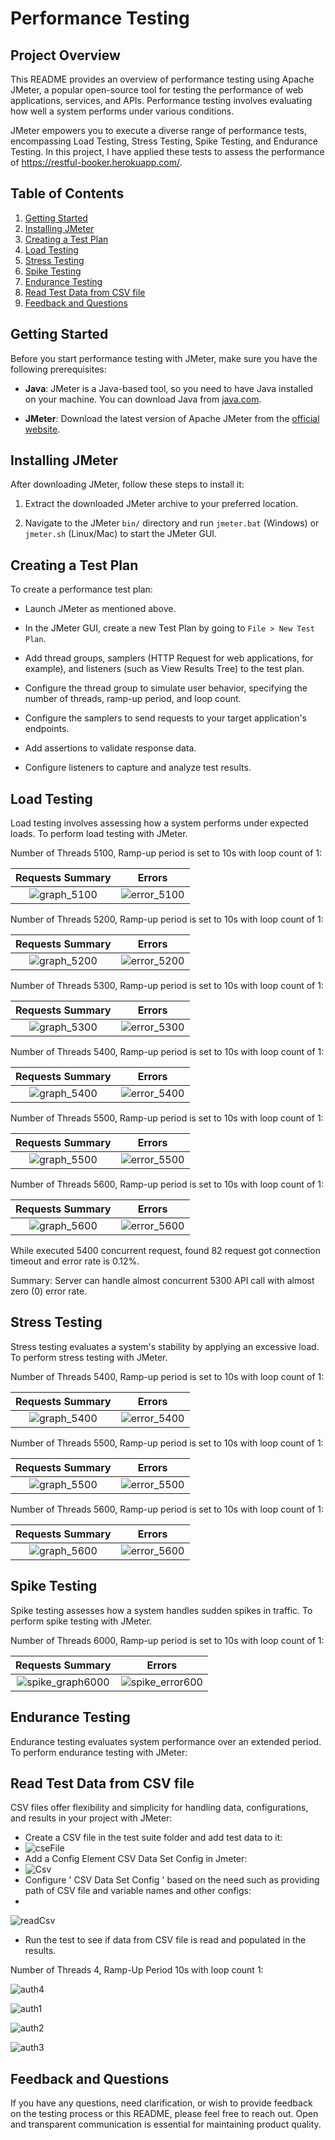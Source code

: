 # Performance Testing

## Project Overview

This README provides an overview of performance testing using Apache JMeter, a popular open-source tool for testing the performance of web applications, services, and APIs.
Performance testing involves evaluating how well a system performs under various conditions. 

JMeter empowers you to execute a diverse range of performance tests, encompassing Load Testing, Stress Testing, Spike Testing, and Endurance Testing. In this project, I have applied these tests to assess the performance of https://restful-booker.herokuapp.com/.

## Table of Contents

1. [Getting Started](#getting-started)
2. [Installing JMeter](#installing-jmeter)
3. [Creating a Test Plan](#creating-a-test-plan)
4. [Load Testing](#load-testing)
5. [Stress Testing](#stress-testing)
6. [Spike Testing](#spike-testing)
7. [Endurance Testing](#endurance-testing)
8. [Read Test Data from CSV file](#read-test-data-from-csv-file)
9. [Feedback and Questions](#feedback-and-questions)

## Getting Started

Before you start performance testing with JMeter, make sure you have the following prerequisites:

- **Java**: JMeter is a Java-based tool, so you need to have Java installed on your machine. You can download Java from [java.com](https://www.java.com/).

- **JMeter**: Download the latest version of Apache JMeter from the [official website](https://jmeter.apache.org/download_jmeter.cgi).

## Installing JMeter

After downloading JMeter, follow these steps to install it:

1. Extract the downloaded JMeter archive to your preferred location.

2. Navigate to the JMeter `bin/` directory and run `jmeter.bat` (Windows) or `jmeter.sh` (Linux/Mac) to start the JMeter GUI.

## Creating a Test Plan

To create a performance test plan:

- Launch JMeter as mentioned above.

- In the JMeter GUI, create a new Test Plan by going to `File > New Test Plan`.

- Add thread groups, samplers (HTTP Request for web applications, for example), and listeners (such as View Results Tree) to the test plan.

- Configure the thread group to simulate user behavior, specifying the number of threads, ramp-up period, and loop count.

- Configure the samplers to send requests to your target application's endpoints.

- Add assertions to validate response data.

- Configure listeners to capture and analyze test results.

## Load Testing

Load testing involves assessing how a system performs under expected loads. To perform load testing with JMeter.

Number of Threads 5100, Ramp-up period is set to 10s with loop count of 1:

Requests Summary             |  Errors
:-------------------------:|:-------------------------:
![graph_5100](https://github.com/rabeya19/Performance_Testing/assets/50509949/033bea0d-2f79-482c-af42-9b2c37e7e7eb) | ![error_5100](https://github.com/rabeya19/Performance_Testing/assets/50509949/caec0fcf-d868-4088-bc64-b58f327272bc)

Number of Threads 5200, Ramp-up period is set to 10s with loop count of 1:

Requests Summary             |  Errors
:-------------------------:|:-------------------------:
![graph_5200](https://github.com/rabeya19/Performance_Testing/assets/50509949/1cf9afb0-078d-4737-97c6-9118f1111064) | ![error_5200](https://github.com/rabeya19/Performance_Testing/assets/50509949/8ee21330-c011-4825-a143-8c190faafe86)

Number of Threads 5300, Ramp-up period is set to 10s with loop count of 1:

Requests Summary             |  Errors
:-------------------------:|:-------------------------:
![graph_5300](https://github.com/rabeya19/Performance_Testing/assets/50509949/f1af4822-b5eb-45c6-9ab0-b371b0d51eff) | ![error_5300](https://github.com/rabeya19/Performance_Testing/assets/50509949/25c77ac2-9a3b-422a-996a-b415a6cd051d)

Number of Threads 5400, Ramp-up period is set to 10s with loop count of 1:

Requests Summary             |  Errors
:-------------------------:|:-------------------------:
![graph_5400](https://github.com/rabeya19/Performance_Testing/assets/50509949/48217f8e-02df-4cf0-81e8-36c24d918213) | ![error_5400](https://github.com/rabeya19/Performance_Testing/assets/50509949/8e55bc01-64d5-4d3c-8a32-ad7de2c50da2)

Number of Threads 5500, Ramp-up period is set to 10s with loop count of 1:

Requests Summary             |  Errors
:-------------------------:|:-------------------------:
![graph_5500](https://github.com/rabeya19/Performance_Testing/assets/50509949/82ec1f22-6074-4000-bb1e-0cad73fefa75) | ![error_5500](https://github.com/rabeya19/Performance_Testing/assets/50509949/98f678f1-a921-48fc-8603-d90e0fc2d8ba)

Number of Threads 5600, Ramp-up period is set to 10s with loop count of 1:

Requests Summary             |  Errors
:-------------------------:|:-------------------------:
![graph_5600](https://github.com/rabeya19/Performance_Testing/assets/50509949/aa039022-e951-4cdd-a300-5e37e659881c) | ![error_5600](https://github.com/rabeya19/Performance_Testing/assets/50509949/01b2dd08-f4f9-436b-81a6-744cfaffbefb)

While executed 5400 concurrent request, found  82 request got connection timeout and error rate is 0.12%. 

Summary: Server can handle almost concurrent 5300 API call with almost zero (0) error rate.

## Stress Testing

Stress testing evaluates a system's stability by applying an excessive load. To perform stress testing with JMeter.

Number of Threads 5400, Ramp-up period is set to 10s with loop count of 1:

Requests Summary             |  Errors
:-------------------------:|:-------------------------:
![graph_5400](https://github.com/rabeya19/Performance_Testing/assets/50509949/48217f8e-02df-4cf0-81e8-36c24d918213) | ![error_5400](https://github.com/rabeya19/Performance_Testing/assets/50509949/8e55bc01-64d5-4d3c-8a32-ad7de2c50da2)

Number of Threads 5500, Ramp-up period is set to 10s with loop count of 1:

Requests Summary             |  Errors
:-------------------------:|:-------------------------:
![graph_5500](https://github.com/rabeya19/Performance_Testing/assets/50509949/82ec1f22-6074-4000-bb1e-0cad73fefa75) | ![error_5500](https://github.com/rabeya19/Performance_Testing/assets/50509949/98f678f1-a921-48fc-8603-d90e0fc2d8ba)

Number of Threads 5600, Ramp-up period is set to 10s with loop count of 1:

Requests Summary             |  Errors
:-------------------------:|:-------------------------:
![graph_5600](https://github.com/rabeya19/Performance_Testing/assets/50509949/aa039022-e951-4cdd-a300-5e37e659881c) | ![error_5600](https://github.com/rabeya19/Performance_Testing/assets/50509949/01b2dd08-f4f9-436b-81a6-744cfaffbefb)

## Spike Testing

Spike testing assesses how a system handles sudden spikes in traffic. To perform spike testing with JMeter.

Number of Threads 6000, Ramp-up period is set to 10s with loop count of 1:

Requests Summary             |  Errors
:-------------------------:|:-------------------------:
![spike_graph6000](https://github.com/rabeya19/Performance_Testing/assets/50509949/2c751f7e-e4ac-4afc-b6ec-29904a208823) | ![spike_error600](https://github.com/rabeya19/Performance_Testing/assets/50509949/8e0816dc-b113-4df5-8e52-2a12128b1204)

## Endurance Testing

Endurance testing evaluates system performance over an extended period. To perform endurance testing with JMeter:



## Read Test Data from CSV file

CSV files offer flexibility and simplicity for handling data, configurations, and results in your project with JMeter:

- Create a CSV file in the test suite folder and add test data to it:
- 
  ![cseFile](https://github.com/rabeya19/Performance_Testing/assets/50509949/eb146f63-87a8-4e91-bc2d-e52711930743)
- Add a Config Element CSV Data Set Config in Jmeter:
- 
  ![Csv](https://github.com/rabeya19/Performance_Testing/assets/50509949/22cff79a-5f4f-491e-ae39-9b90e3c19aae)
- Configure ' CSV Data Set Config ' based on the need such as providing path of CSV file and variable names and other configs:
- 
![readCsv](https://github.com/rabeya19/Performance_Testing/assets/50509949/7b0d3d9c-0e10-4ce7-898c-f3fbbd103faf)
- Run the test to see if data from CSV file is read and populated in the results.

Number of Threads 4, Ramp-Up Period 10s with loop count 1:

![auth4](https://github.com/rabeya19/Performance_Testing/assets/50509949/f4e9819b-3b51-4300-a221-aa5571e49cfe) 

![auth1](https://github.com/rabeya19/Performance_Testing/assets/50509949/e0706e91-d7b7-405f-8b0c-87cc8e2a2538)

![auth2](https://github.com/rabeya19/Performance_Testing/assets/50509949/453a00f4-d685-49b5-840d-ff17f36413ab) 

![auth3](https://github.com/rabeya19/Performance_Testing/assets/50509949/d8082f25-c961-4e43-bcc2-c74dba8ffda3)


## Feedback and Questions

If you have any questions, need clarification, or wish to provide feedback on the testing process or this README, please feel free to reach out. Open and transparent communication is essential for maintaining product quality.
